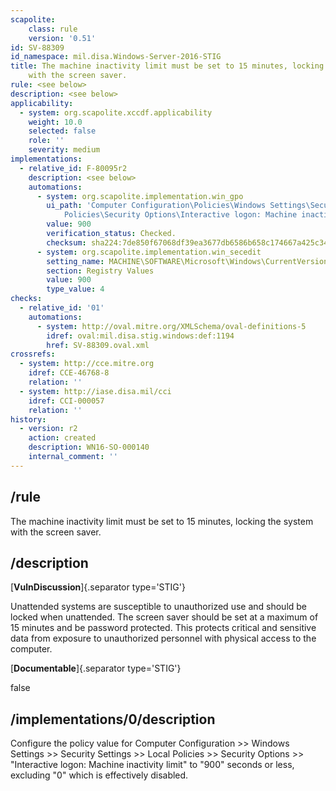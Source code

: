 ```yaml
---
scapolite:
    class: rule
    version: '0.51'
id: SV-88309
id_namespace: mil.disa.Windows-Server-2016-STIG
title: The machine inactivity limit must be set to 15 minutes, locking the system
    with the screen saver.
rule: <see below>
description: <see below>
applicability:
  - system: org.scapolite.xccdf.applicability
    weight: 10.0
    selected: false
    role: ''
    severity: medium
implementations:
  - relative_id: F-80095r2
    description: <see below>
    automations:
      - system: org.scapolite.implementation.win_gpo
        ui_path: 'Computer Configuration\Policies\Windows Settings\Security Settings\Local
            Policies\Security Options\Interactive logon: Machine inactivity limit'
        value: 900
        verification_status: Checked.
        checksum: sha224:7de850f67068df39ea3677db6586b658c174667a425c34d436a58a79
      - system: org.scapolite.implementation.win_secedit
        setting_name: MACHINE\SOFTWARE\Microsoft\Windows\CurrentVersion\policies\system\InactivityTimeoutSecs
        section: Registry Values
        value: 900
        type_value: 4
checks:
  - relative_id: '01'
    automations:
      - system: http://oval.mitre.org/XMLSchema/oval-definitions-5
        idref: oval:mil.disa.stig.windows:def:1194
        href: SV-88309.oval.xml
crossrefs:
  - system: http://cce.mitre.org
    idref: CCE-46768-8
    relation: ''
  - system: http://iase.disa.mil/cci
    idref: CCI-000057
    relation: ''
history:
  - version: r2
    action: created
    description: WN16-SO-000140
    internal_comment: ''
---
```



## /rule

The machine inactivity limit must be set to 15 minutes, locking the system with the screen saver.

## /description

[**VulnDiscussion**]{.separator type='STIG'}

Unattended systems are susceptible to unauthorized use and should be locked when unattended. The screen saver should be set at a maximum of 15 minutes and be password protected. This protects critical and sensitive data from exposure to unauthorized personnel with physical access to the computer.

[**Documentable**]{.separator type='STIG'}

false

## /implementations/0/description

Configure the policy value for Computer Configuration >> Windows Settings >> Security Settings >> Local Policies >> Security Options >> "Interactive logon: Machine inactivity limit" to "900" seconds or less, excluding "0" which is effectively disabled.
